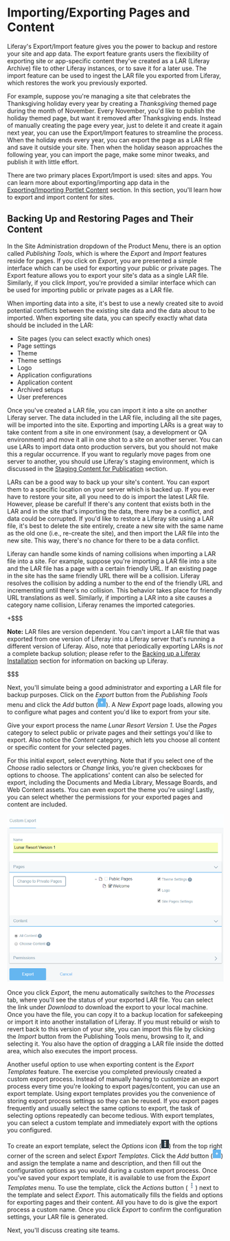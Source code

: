 # Importing/Exporting Pages and Content [](id=importing-exporting-pages-and-content)

Liferay's Export/Import feature gives you the power to backup and restore your
site and app data. The export feature grants users the flexibility of
exporting site or app-specific content they've created as a LAR (Liferay
Archive) file to other Liferay instances, or to save it for a later use. The
import feature can be used to ingest the LAR file you exported from Liferay,
which restores the work you previously exported.

For example, suppose you're managing a site that celebrates the Thanksgiving
holiday every year by creating a *Thanksgiving* themed page during the month of
November. Every November, you'd like to publish the holiday themed page, but
want it removed after Thanksgiving ends. Instead of manually creating the page
every year, just to delete it and create it again next year, you can use the
Export/Import features to streamline the process. When the holiday ends every
year, you can export the page as a LAR file and save it outside your site. Then
when the holiday season approaches the following year, you can import the page,
make some minor tweaks, and publish it with little effort.

There are two primary places Export/Import is used: sites and apps. You can
learn more about exporting/importing app data in the
[Exporting/Importing Portlet Content](/discover/portal/-/knowledge_base/7-0/exporting-importing-portlet-content)
section. In this section, you'll learn how to export and import content for
sites.

<!-- Check above link/title for exporting/importing portlet content. This
section was sent to Jim an a PR. -Cody
https://github.com/jhinkey/liferay-docs/pull/284
-->

## Backing Up and Restoring Pages and Their Content [](id=backing-up-and-restoring-pages-and-their-content)

In the Site Administration dropdown of the Product Menu, there is an option
called *Publishing Tools*, which is where the *Export* and *Import* features
reside for pages. If you click on *Export*, you are presented a simple interface
which can be used for exporting your public or private pages. The Export feature
allows you to export your site's data as a single LAR file. Similarly, if you
click *Import*, you're provided a similar interface which can be used for
importing public or private pages as a LAR file.

When importing data into a site, it's best to use a newly created site to avoid
potential conflicts between the existing site data and the data about to be
imported. When exporting site data, you can specify exactly what data should be
included in the LAR:

- Site pages (you can select exactly which ones)
- Page settings
- Theme
- Theme settings
- Logo
- Application configurations
- Application content
- Archived setups
- User preferences

Once you've created a LAR file, you can import it into a site on another Liferay
server. The data included in the LAR file, including all the site pages, will
be imported into the site. Exporting and importing LARs is a great way to take
content from a site in one environment (say, a development or QA environment)
and move it all in one shot to a site on another server. You can use LARs to
import data onto production servers, but you should not make this a regular
occurrence. If you want to regularly move pages from one server to another, you
should use Liferay's staging environment, which is discussed in the
[Staging Content for Publication](/discover/portal/-/knowledge_base/7-0/staging-content-for-publication)
section.

LARs can be a good way to back up your site's content. You can export them to a
specific location on your server which is backed up. If you ever have to restore
your site, all you need to do is import the latest LAR file. However, please be
careful! If there's any content that exists both in the LAR and in the site
that's importing the data, there may be a conflict, and data could be
corrupted. If you'd like to restore a Liferay site using a LAR file, it's best
to delete the site entirely, create a new site with the same name as the old
one (i.e., re-create the site), and then import the LAR file into the new site.
This way, there's no chance for there to be a data conflict.

Liferay can handle some kinds of naming collisions when importing a LAR file
into a site. For example, suppose you're importing a LAR file into a site and
the LAR file has a page with a certain friendly URL. If an existing page in the
site has the same friendly URL there will be a collision. Liferay resolves the
collision by adding a number to the end of the friendly URL and incrementing
until there's no collision. This behavior takes place for friendly URL
translations as well. Similarly, if importing a LAR into a site causes a
category name collision, Liferay renames the imported categories.

+$$$

**Note:** LAR files are version dependent. You can't import a LAR file that was
exported from one version of Liferay into a Liferay server that's running a
different version of Liferay. Also, note that periodically exporting LARs is
*not* a complete backup solution; please refer to the
[Backing up a Liferay Installation](/discover/deployment/-/knowledge_base/6-2/backing-up-a-liferay-installation)
section for information on backing up Liferay.

<!-- Update above link to 7.0, when available. -Cody -->

$$$

Next, you'll simulate being a good administrator and exporting a LAR file for
backup purposes. Click on the *Export* button from the *Publishing Tools* menu
and click the *Add* button (![Add Export Process](../../../images/icon-add.png)). 
A *New Export* page loads, allowing you to configure what pages and content
you'd like to export from your site. 

Give your export process the name *Lunar Resort Version 1*. Use the *Pages*
category to select public or private pages and their settings you'd like to
export. Also notice the *Content* category, which lets you choose all content or
specific content for your selected pages.

For this initial export, select everything. Note that if you select one of the
*Choose* radio selectors or *Change* links, you're given checkboxes for options
to choose. The applications' content can also be selected for export, including
the Documents and Media Library, Message Boards, and Web Content assets. You can
even export the theme you're using! Lastly, you can select whether the
permissions for your exported pages and content are included.

![Figure 1: You can configure your export options manually by selecting pages, content, and permissions.](../../../images/export-page-templates.png)

Once you click *Export*, the menu automatically switches to the *Processes* tab,
where you'll see the status of your exported LAR file. You can select the link
under *Download* to download the export to your local machine. Once you have the
file, you can copy it to a backup location for safekeeping or import it into
another installation of Liferay. If you must rebuild or wish to revert
back to this version of your site, you can import this file by clicking the
*Import* button from the Publishing Tools menu, browsing to it, and selecting
it. You also have the option of dragging a LAR file inside the dotted area,
which also executes the import process.

Another useful option to use when exporting content is the *Export Templates*
feature. The exercise you completed previously created a custom export process.
Instead of manually having to customize an export process every time you're
looking to export pages/content, you can use an export template. Using export
templates provides you the convenience of storing export process settings so
they can be reused. If you export pages frequently and usually select the same
options to export, the task of selecting options repeatedly can become tedious.
With export templates, you can select a custom template and immediately export
with the options you configured.

To create an export template, select the *Options* icon
(![Options](../../../images/icon-options.png)) from the top right corner of the
screen and select *Export Templates*. Click the *Add* button (![Add Export
Template](../../../images/icon-add.png)) and assign the template a name and
description, and then fill out the configuration options as you would during a
custom export process. Once you've saved your export template, it is available
to use from the *Export Templates* menu. To use the template, click the
*Actions* button (![Options](../../../images/icon-actions.png)) next to the
template and select *Export*. This automatically fills the fields and options
for exporting pages and their content. All you have to do is give the export
process a custom name. Once you click *Export* to confirm the configuration
settings, your LAR file is generated.

Next, you'll discuss creating site teams.
